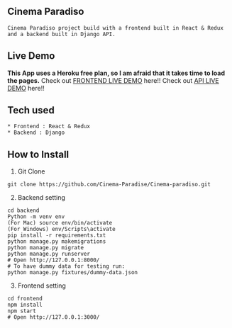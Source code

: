 ## Cinema Paradiso
```
Cinema Paradiso project build with a frontend built in React & Redux and a backend built in Django API.
```
## Live Demo
**This App uses a Heroku free plan, so I am afraid that it takes time to load the pages.**
Check out [FRONTEND LIVE DEMO](https://cinema-deept228.netlify.app/) here!!
Check out [API LIVE DEMO](https://cinema-backend-38xb.onrender.com) here!!

## Tech used
```
* Frontend : React & Redux
* Backend : Django
```
## How to Install
1. Git Clone
```
git clone https://github.com/Cinema-Paradise/Cinema-paradiso.git
```
2. Backend setting
```
cd backend
Python -m venv env
(For Mac) source env/bin/activate
(For Windows) env/Scripts\activate
pip install -r requirements.txt
python manage.py makemigrations
python manage.py migrate
python manage.py runserver
# Open http://127.0.0.1:8000/
# To have dummy data for testing run:
python manage.py fixtures/dummy-data.json
```
3. Frontend setting
```
cd frontend
npm install
npm start
# Open http://127.0.0.1:3000/
```







